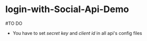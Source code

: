 # login-with-Social-Api-Demo

#TO DO
* You have to set *secret key* and *client id* in all api's config files
